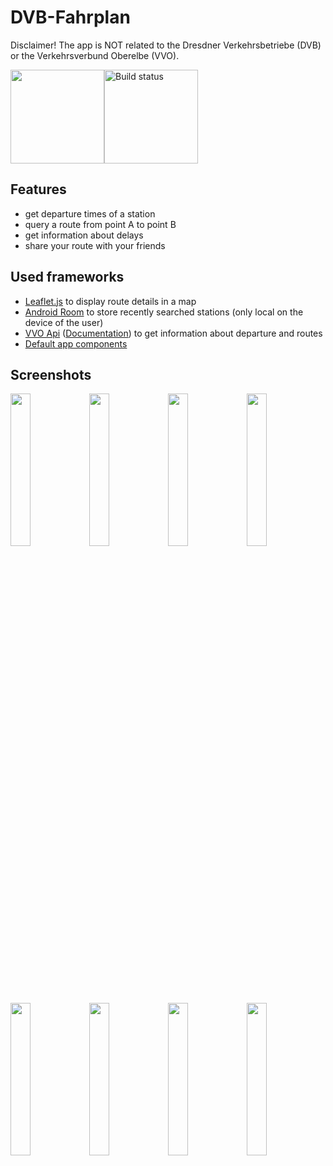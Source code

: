 # DVB-Fahrplan

Disclaimer! The app is NOT related to the Dresdner Verkehrsbetriebe (DVB) or the Verkehrsverbund Oberelbe (VVO).

<img height="150px" src="https://github.com/SoWieMarkus/DVB-Fahrplan/blob/main/app/src/main/ic_app_logo-playstore.png"></a><a href="https://play.google.com/store/apps/details?id=markus.wieland.dvbfahrplan"><img src="https://upload.wikimedia.org/wikipedia/commons/7/78/Google_Play_Store_badge_EN.svg" alt="Build status" height="150px"></a>

## Features

* get departure times of a station
* query a route from point A to point B
* get information about delays
* share your route with your friends

## Used frameworks

* <a href="https://leafletjs.com/">Leaflet.js</a> to display route details in a map
* <a href="https://developer.android.com/jetpack/androidx/releases/room">Android Room</a> to store recently searched stations (only local on the device of the user)
* <a href="https://webapi.vvo-online.de">VVO Api</a> (<a href="https://github.com/kiliankoe/vvo/blob/main/documentation/webapi.md">Documentation</a>) to get information about departure and routes
* <a href="https://github.com/SoWieMarkus/DefaultAppComponents">Default app components</a>

## Screenshots

<img width="25%" src="https://github.com/SoWieMarkus/DVB-Fahrplan/blob/main/screenshots/englisch/Screenshot_20210425-161238_DVB%20Fahrplan.jpg"><img width="25%" src="https://github.com/SoWieMarkus/DVB-Fahrplan/blob/main/screenshots/englisch/Screenshot_20210425-161301_DVB%20Fahrplan.jpg"><img width="25%" src="https://github.com/SoWieMarkus/DVB-Fahrplan/blob/main/screenshots/englisch/Screenshot_20210425-161309_DVB%20Fahrplan.jpg"><img width="25%" src="https://github.com/SoWieMarkus/DVB-Fahrplan/blob/main/screenshots/englisch/Screenshot_20210425-161323_DVB%20Fahrplan.jpg"><img width="25%" src="https://github.com/SoWieMarkus/DVB-Fahrplan/blob/main/screenshots/englisch/Screenshot_20210425-161343_DVB%20Fahrplan.jpg"><img width="25%" src="https://github.com/SoWieMarkus/DVB-Fahrplan/blob/main/screenshots/englisch/Screenshot_20210425-161350_DVB%20Fahrplan.jpg"><img width="25%" src="https://github.com/SoWieMarkus/DVB-Fahrplan/blob/main/screenshots/englisch/Screenshot_20210425-161356_DVB%20Fahrplan.jpg"><img width="25%" src="https://github.com/SoWieMarkus/DVB-Fahrplan/blob/main/screenshots/englisch/Screenshot_20210425-161407_DVB%20Fahrplan.jpg">
